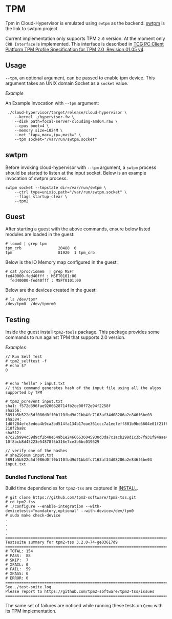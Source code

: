 # TPM
Tpm in Cloud-Hypervisor is emulated using `swtpm` as the backend. [swtpm](https://github.com/stefanberger/swtpm) is the link to swtpm project.

Current implementation only supports TPM `2.0` version. At the moment only
`CRB Interface` is implemented. This interface is described in
[TCG PC Client Platform TPM Profile Specification for TPM 2.0, Revision 01.05 v4](https://trustedcomputinggroup.org/wp-content/uploads/PC-Client-Specific-Platform-TPM-Profile-for-TPM-2p0-v1p05p_r14_pub.pdf).


## Usage
`--tpm`, an optional argument, can be passed to enable tpm device.
This argument takes an UNIX domain Socket as a `socket` value.

_Example_

An Example invocation with `--tpm` argument:

```
 ./cloud-hypervisor/target/release/cloud-hypervisor \
	--kernel ./hypervisor-fw \
	--disk path=focal-server-cloudimg-amd64.raw \
	--cpus boot=4 \
	--memory size=1024M \
	--net "tap=,mac=,ip=,mask=" \
	--tpm socket="/var/run/swtpm.socket"
```

## swtpm
Before invoking cloud-hypervisor with `--tpm` argument, a `swtpm`
process should be started to listen at the input socket. Below is an
example invocation of swtpm process.

```
swtpm socket --tmpstate dir=/var/run/swtpm \
	--ctrl type=unixio,path="/var/run/swtpm.socket" \
	--flags startup-clear \
	--tpm2
```

## Guest
After starting a guest with the above commands, ensure below listed modules are
loaded in the guest:

```
# lsmod | grep tpm
tpm_crb                20480  0
tpm                    81920  1 tpm_crb
```

Below is the IO Memory map configured in the guest:

```
# cat /proc/iomem  | grep MSFT
fed40000-fed40fff : MSFT0101:00
  fed40000-fed40fff : MSFT0101:00
```
Below are the devices created in the guest:

```
# ls /dev/tpm*
/dev/tpm0  /dev/tpmrm0
```


## Testing

Inside the guest install `tpm2-tools` package. This package provides some
commands to run against TPM that supports 2.0 version.

_Examples_
```
// Run Self Test
# tpm2_selftest -f
# echo $?
0


# echo "hello" > input.txt
// this command generates hash of the input file using all the algos supported by TPM

# tpm2_pcrevent input.txt
sha1: f572d396fae9206628714fb2ce00f72e94f2258f
sha256: 5891b5b522d5df086d0ff0b110fbd9d21bb4fc7163af34d08286a2e846f6be03
sha384: 1d0f284efe3edea4b9ca3bd514fa134b17eae361ccc7a1eefeff801b9bd6604e01f21f6bf249ef030599f0c
218f2ba8c
sha512: e7c22b994c59d9cf2b48e549b1e24666636045930d3da7c1acb299d1c3b7f931f94aae41edda2c2b207a36e
10f8bcb8d45223e54878f5b316e7ce3b6bc019629

// verify one of the hashes
# sha256sum input.txt
5891b5b522d5df086d0ff0b110fbd9d21bb4fc7163af34d08286a2e846f6be03  input.txt
```

### Bundled Functional Test

Build time dependencies for `tpm2-tss` are captured in [INSTALL](https://github.com/tpm2-software/tpm2-tss/blob/master/INSTALL.md).

```
# git clone https://github.com/tpm2-software/tpm2-tss.git
# cd tpm2-tss
# ./configure --enable-integration --with-devicetests="mandatory,optional" --with-device=/dev/tpm0
# sudo make check-device
.
.
.
.
============================================================================
Testsuite summary for tpm2-tss 3.2.0-74-ge03617d9
============================================================================
# TOTAL: 154
# PASS:  88
# SKIP:  7
# XFAIL: 0
# FAIL:  59
# XPASS: 0
# ERROR: 0
============================================================================
See ./test-suite.log
Please report to https://github.com/tpm2-software/tpm2-tss/issues
============================================================================
```
The same set of failures are noticed while running these tests on `Qemu` with
its TPM implementation.
